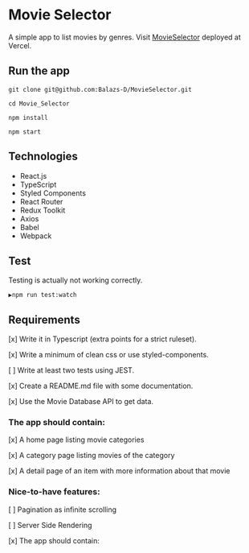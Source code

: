 # Movie Selector

A simple app to list movies by genres. 
Visit [MovieSelector](https://movieselector-liard.vercel.app/) deployed at Vercel.

## Run the app

`git clone git@github.com:Balazs-D/MovieSelector.git`

`cd Movie_Selector`

`npm install`

`npm start`

## Technologies

- React.js
- TypeScript
- Styled Components
- React Router
- Redux Toolkit
- Axios
- Babel
- Webpack

## Test

Testing is actually not working correctly.

`▶npm run test:watch`

## Requirements

[x]  Write it in Typescript (extra points for a strict ruleset).

[x]  Write a minimum of clean css or use styled-components.

[ ]  Write at least two tests using JEST.

[x]  Create a README.md file with some documentation.

[x]  Use the Movie Database API to get data.

### The app should contain:

[x] A home page listing movie categories

[x] A category page listing movies of the category

[x] A detail page of an item with more information about that movie


### Nice-to-have features:

[ ] Pagination as infinite scrolling

[ ] Server Side Rendering

[x] The app should contain:

